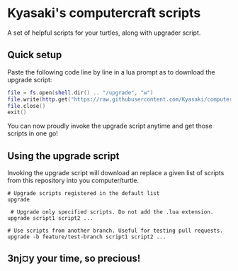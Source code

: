 # Kyasaki's computercraft scripts
A set of helpful scripts for your turtles, along with upgrader script.

## Quick setup
Paste the following code line by line in a lua prompt as to download the upgrade script:
```lua
file = fs.open(shell.dir() .. "/upgrade", "w")
file.write(http.get("https://raw.githubusercontent.com/Kyasaki/computercraft-scripts/master/upgrade.lua").readAll())
file.close()
exit()
```
You can now proudly invoke the upgrade script anytime and get those scripts in one go!

## Using the upgrade script
Invoking the upgrade script will download an replace a given list of scripts from this repository into you computer/turtle.

```shell
# Upgrade scripts registered in the default list
upgrade

 # Upgrade only specified scripts. Do not add the .lua extension.
upgrade script1 script2 ...

# Use scripts from another branch. Useful for testing pull requests.
upgrade -b feature/test-branch script1 script2 ...
```

## 3nj¤y your time, so precious!
